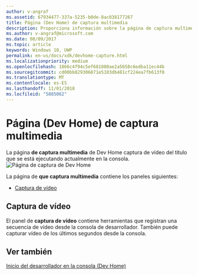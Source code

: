 ```yaml
---
author: v-angraf
ms.assetid: 67934477-337a-5235-b0de-8ac038177267
title: Página (Dev Home) de captura multimedia
description: Proporciona información sobre la página de captura multimedia de la aplicación Dev Home para Xbox One.
ms.author: v-angraf@microsoft.com
ms.date: 08/09/2017
ms.topic: article
keywords: Windows 10, UWP
permalink: en-us/docs/xdk/devhome-capture.html
ms.localizationpriority: medium
ms.openlocfilehash: 1866c4f94c5ef681080ae2a5658c6edba11ec44b
ms.sourcegitcommit: cd00bb829306871e5103db481cf224ea7fb613f0
ms.translationtype: MT
ms.contentlocale: es-ES
ms.lasthandoff: 11/01/2018
ms.locfileid: "5885062"
---
```

# <a name="media-capture-page-dev-home"></a>Página (Dev Home) de captura multimedia
   
  
La página **de captura multimedia** de Dev Home captura de vídeo del título que se está ejecutando actualmente en la consola.   
 ![Página de captura de Dev Home](images/devhome_capture.png)   
  
La página de **que captura multimedia** contiene los paneles siguientes:   
 
   *  [Captura de vídeo](#ID4EHB)  

 
<a id="ID4EHB"></a>

   

## <a name="video-capture"></a>Captura de vídeo  
   
  
El panel de **captura de vídeo** contiene herramientas que registran una secuencia de vídeo desde la consola de desarrollador. También puede capturar vídeo de los últimos segundos desde la consola.   
  
<a id="ID4ERB"></a>

   

## <a name="see-also"></a>Ver también  
 [Inicio del desarrollador en la consola (Dev Home)](dev-home.md)

  
